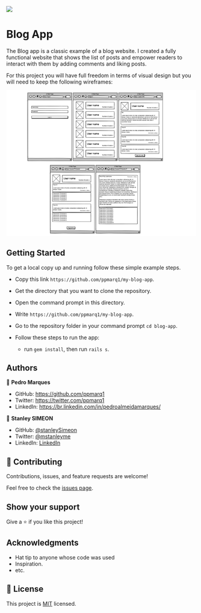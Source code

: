 ![](https://img.shields.io/badge/Microverse-blueviolet)

# Blog App

The Blog app is a classic example of a blog website. I created a fully functional website that shows the list of posts and empower readers to interact with them by adding comments and liking posts.

For this project you will have full freedom in terms of visual design but you will need to keep the following wireframes:


  <img src="./app/assets/images/wireframes.png" alt="">


## Getting Started
To get a local copy up and running follow these simple example steps.

- Copy this link `https://github.com/ppmarq1/my-blog-app`.
- Get the directory that you want to clone the repository.
- Open the command prompt in this directory.
- Write `https://github.com/ppmarq1/my-blog-app`.
- Go to the repository folder in your command prompt `cd blog-app`.

- Follow these steps to run the app:
  - run `gem install`, then run `rails s`.

## Authors

👤 **Pedro Marques**

- GitHub: https://github.com/ppmarq1
- Twitter: https://twitter.com/ppmarq1
- LinkedIn: https://br.linkedin.com/in/pedroalmeidamarques/

👤 **Stanley SIMEON**

- GitHub: [@stanleySimeon](https://github.com/stanleySimeon)
- Twitter: [@mstanleyme](https://twitter.com/mstanleyme)
- LinkedIn: [LinkedIn](https://www.linkedin.com/in/stanleysimeon/)
## 🤝 Contributing

Contributions, issues, and feature requests are welcome!

Feel free to check the [issues page](https://github.com/ppmarq1/my-blog-app/issues).

## Show your support

Give a ⭐️ if you like this project!

## Acknowledgments

- Hat tip to anyone whose code was used
- Inspiration.
- etc.

## 📝 License

This project is [MIT](./MIT.md) licensed.

